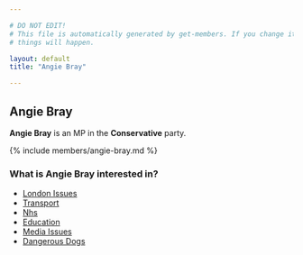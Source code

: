 ```yaml
---

# DO NOT EDIT!
# This file is automatically generated by get-members. If you change it, bad
# things will happen.

layout: default
title: "Angie Bray"

---
```


## Angie Bray

**Angie Bray** is an MP in the **Conservative** party.

{% include members/angie-bray.md %}

### What is Angie Bray interested in?


* [London Issues](/interests/london-issues.html)
* [Transport](/interests/transport.html)
* [Nhs](/interests/nhs.html)
* [Education](/interests/education.html)
* [Media Issues](/interests/media-issues.html)
* [Dangerous Dogs](/interests/dangerous-dogs.html)
